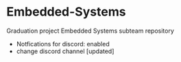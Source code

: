 # Embedded-Systems
Graduation project Embedded Systems subteam repository
 
- Notfications for discord: enabled 
- change discord channel [updated] 
